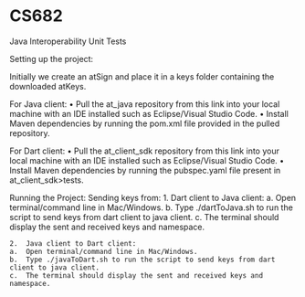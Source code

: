 # CS682
Java Interoperability Unit Tests

Setting up the project:

Initially we create an atSign and place it in a keys folder containing the downloaded atKeys.

For Java client:
•	Pull the at_java repository from this link into your local machine with an IDE installed such as Eclipse/Visual Studio Code.
•	Install Maven dependencies by running the pom.xml file provided in the pulled repository.


For Dart client:
•	Pull the at_client_sdk repository from this link into your local machine with an IDE installed such as Eclipse/Visual Studio Code.
•	Install Maven dependencies by running the pubspec.yaml file present in at_client_sdk>tests.

Running the Project:
  Sending keys from:
    1.	Dart client to Java client: 
    a.	Open terminal/command line in Mac/Windows.
    b.	Type ./dartToJava.sh to run the script to send keys from dart client to java client.
    c.	The terminal should display the sent and received keys and namespace.

    2.	Java client to Dart client:
    a.	Open terminal/command line in Mac/Windows.
    b.	Type ./javaToDart.sh to run the script to send keys from dart client to java client.
    c.	The terminal should display the sent and received keys and namespace.

